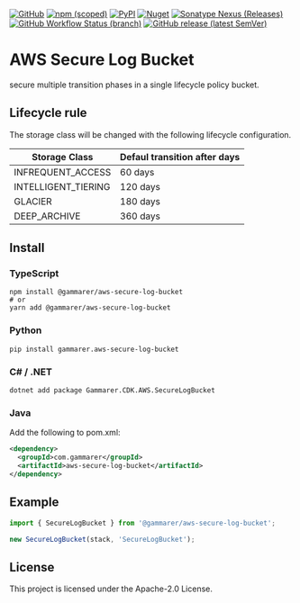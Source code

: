 [![GitHub](https://img.shields.io/github/license/yicr/aws-secure-log-bucket?style=flat-square)](https://github.com/yicr/aws-secure-log-bucket/blob/main/LICENSE)
[![npm (scoped)](https://img.shields.io/npm/v/@gammarer/aws-secure-log-bucket?style=flat-square)](https://www.npmjs.com/package/@gammarer/aws-secure-log-bucket)
[![PyPI](https://img.shields.io/pypi/v/gammarer.aws-secure-log-bucket?style=flat-square)](https://pypi.org/project/gammarer.aws-secure-log-bucket/)
[![Nuget](https://img.shields.io/nuget/v/Gammarer.CDK.AWS.SecureLogBucket?style=flat-square)](https://www.nuget.org/packages/Gammarer.CDK.AWS.SecureLogBucket/)
[![Sonatype Nexus (Releases)](https://img.shields.io/nexus/r/com.gammarer/aws-secure-log-bucket?server=https%3A%2F%2Fs01.oss.sonatype.org%2F&style=flat-square)](https://s01.oss.sonatype.org/content/repositories/releases/com/gammarer/aws-secure-log-bucket/)
[![GitHub Workflow Status (branch)](https://img.shields.io/github/actions/workflow/status/yicr/aws-secure-log-bucket/release.yml?branch=main&label=release&style=flat-square)](https://github.com/yicr/aws-secure-log-bucket/actions/workflows/release.yml)
[![GitHub release (latest SemVer)](https://img.shields.io/github/v/release/yicr/aws-secure-log-bucket?sort=semver&style=flat-square)](https://github.com/yicr/aws-secure-log-bucket/releases)

# AWS Secure Log Bucket

secure multiple transition phases in a single lifecycle policy bucket.

## Lifecycle rule

The storage class will be changed with the following lifecycle configuration.

| Storage Class       | Defaul transition after days | 
| ------------------- |------------------------------| 
| INFREQUENT_ACCESS   | 60 days                      | 
| INTELLIGENT_TIERING | 120 days                     | 
| GLACIER             | 180 days                     | 
| DEEP_ARCHIVE        | 360 days                     |

## Install

### TypeScript

```shell
npm install @gammarer/aws-secure-log-bucket
# or
yarn add @gammarer/aws-secure-log-bucket
```

### Python

```shell
pip install gammarer.aws-secure-log-bucket
```

### C# / .NET

```shell
dotnet add package Gammarer.CDK.AWS.SecureLogBucket
```

### Java

Add the following to pom.xml:

```xml
<dependency>
  <groupId>com.gammarer</groupId>
  <artifactId>aws-secure-log-bucket</artifactId>
</dependency>
```

## Example

```typescript
import { SecureLogBucket } from '@gammarer/aws-secure-log-bucket';

new SecureLogBucket(stack, 'SecureLogBucket');
```

## License

This project is licensed under the Apache-2.0 License.
